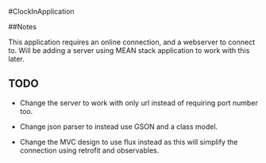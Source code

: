 #ClockInApplication

##Notes

This application requires an online connection, and a webserver to connect to. 
Will be adding a server using MEAN stack application to work with this later.

## TODO

* Change the server to work with only url instead of requiring port number too.

* Change json parser to instead use GSON and a class model.

* Change the MVC design to use flux instead as this will simplify the connection using retrofit and observables.

